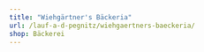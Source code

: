 ```yaml
---
title: "Wiehgärtner's Bäckeria"
url: /lauf-a-d-pegnitz/wiehgaertners-baeckeria/
shop: Bäckerei
---
```

